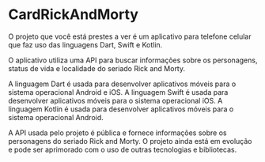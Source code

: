 # CardRickAndMorty

O projeto que você está prestes a ver é um aplicativo para telefone celular que faz uso das linguagens Dart, Swift e Kotlin. 

O aplicativo utiliza uma API para buscar informações sobre os personagens, status de vida e localidade do seriado Rick and Morty. 

A linguagem Dart é usada para desenvolver aplicativos móveis para o sistema operacional Android e iOS. A linguagem Swift é usada para desenvolver aplicativos móveis para o sistema operacional iOS. A linguagem Kotlin é usada para desenvolver aplicativos móveis para o sistema operacional Android. 

A API usada pelo projeto é pública e fornece informações sobre os personagens do seriado Rick and Morty. O projeto ainda está em evolução e pode ser aprimorado com o uso de outras tecnologias e bibliotecas.
